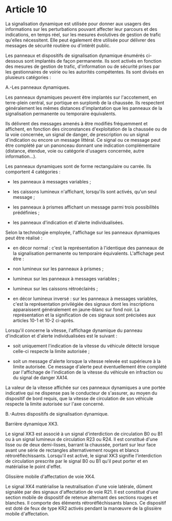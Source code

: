 # Article 10

La signalisation dynamique est utilisée pour donner aux usagers des informations sur les perturbations pouvant affecter leur parcours et des indications, en temps réel, sur les mesures évolutives de gestion de trafic qu'elles nécessitent. Elle peut également être utilisée pour délivrer des messages de sécurité routière ou d'intérêt public.

Les panneaux et dispositifs de signalisation dynamique énumérés ci-dessous sont implantés de façon permanente. Ils sont activés en fonction des mesures de gestion de trafic, d'information ou de sécurité prises par les gestionnaires de voirie ou les autorités compétentes. Ils sont divisés en plusieurs catégories :

A.-Les panneaux dynamiques.

Les panneaux dynamiques peuvent être implantés sur l'accotement, en terre-plein central, sur portique en surplomb de la chaussée. Ils respectent généralement les mêmes distances d'implantation que les panneaux de la signalisation permanente ou temporaire équivalents.

Ils délivrent des messages amenés à être modifiés fréquemment et affichent, en fonction des circonstances d'exploitation de la chaussée ou de la voie concernée, un signal de danger, de prescription ou un signal d'indication ou encore un message littéral. Ce signal ou ce message peut être complété par un panonceau donnant une indication complémentaire (distance, étendue, voie ou catégorie d'usagers concernée, autre information...).

Les panneaux dynamiques sont de forme rectangulaire ou carrée. Ils comportent 4 catégories :

- les panneaux à messages variables ;

- les caissons lumineux n'affichant, lorsqu'ils sont activés, qu'un seul message ;

- les panneaux à prismes affichant un message parmi trois possibilités prédéfinies ;

- les panneaux d'indication et d'alerte individualisées.

Selon la technologie employée, l'affichage sur les panneaux dynamiques peut être réalisé :

- en décor normal : c'est la représentation à l'identique des panneaux de la signalisation permanente ou temporaire équivalents. L'affichage peut être :

- non lumineux sur les panneaux à prismes ;

- lumineux sur les panneaux à messages variables ;

- lumineux sur les caissons rétroéclairés ;

- en décor lumineux inversé : sur les panneaux à messages variables, c'est la représentation privilégiée des signaux dont les inscriptions apparaissent généralement en jaune-blanc sur fond noir. La représentation et la signification de ces signaux sont précisées aux articles 10-1 et 10-2 ci-après.

Lorsqu'il concerne la vitesse, l'affichage dynamique du panneau d'indication et d'alerte individualisées est le suivant :

- soit uniquement l'indication de la vitesse du véhicule détecté lorsque celle-ci respecte la limite autorisée ;

- soit un message d'alerte lorsque la vitesse relevée est supérieure à la limite autorisée. Ce message d'alerte peut éventuellement être complété par l'affichage de l'indication de la vitesse du véhicule en infraction ou du signal de danger XA14.

La valeur de la vitesse affichée sur ces panneaux dynamiques a une portée indicative qui ne dispense pas le conducteur de s'assurer, au moyen du dispositif de bord requis, que la vitesse de circulation de son véhicule respecte la limite autorisée sur l'axe concerné.

B.-Autres dispositifs de signalisation dynamique.

Barrière dynamique XK3.

Le signal XK3 est associé à un signal d'interdiction de circulation B0 ou B1 ou à un signal lumineux de circulation R23 ou R24. Il est constitué d'une lisse ou de deux demi-lisses, barrant la chaussée, portant sur leur face avant une série de rectangles alternativement rouges et blancs rétroréfléchissants. Lorsqu'il est activé, le signal XK3 signifie l'interdiction de circulation prescrite par le signal B0 ou B1 qu'il peut porter et en matérialise le point d'effet.

Glissière mobile d'affectation de voie XK4.

Le signal XK4 matérialise la neutralisation d'une voie latérale, dûment signalée par des signaux d'affectation de voie R21. Il est constitué d'une section mobile de dispositif de retenue alternant des sections rouges et blanches. Il comporte des éléments rétroréfléchissants blancs. Ce dispositif est doté de feux de type KR2 activés pendant la manœuvre de la glissière mobile d'affectation.
